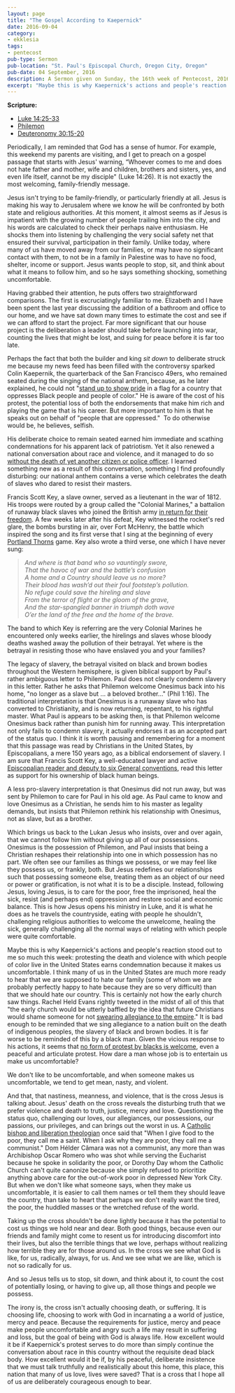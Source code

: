 ```yaml
---
layout: page
title: "The Gospel According to Kaepernick"
date: 2016-09-04
category:
- ekklesia
tags:
- pentecost
pub-type: Sermon
pub-location: "St. Paul's Episcopal Church, Oregon City, Oregon"
pub-date: 04 September, 2016
description: A Sermon given on Sunday, the 16th week of Pentecost, 2016
excerpt: "Maybe this is why Kaepernick's actions and people's reaction stood out to me so much this week: protesting the death and violence with which people of color live in the United States earns condemnation because it makes us uncomfortable. I think many of us in the United States are much more ready to hear that we are supposed to hate our family (some of whom we are probably perfectly happy to hate because they are so very difficult) than that we should hate our country."
---
```

**Scripture:**
<ul>
	<li><a href="http://bible.oremus.org/?passage=Luke+14:25-33&amp;vnum=yes&amp;version=nrsv" target="_blank">Luke 14:25-33</a></li>
	<li><a href="http://bible.oremus.org/?passage=Philemon&amp;vnum=yes&amp;version=nrsv">Philemon</a></li>
	<li><a href="http://bible.oremus.org/?passage=Deuteronomy+30:15-20&amp;vnum=yes&amp;version=nrsv">Deuteronomy 30:15-20</a></li>
</ul>
Periodically, I am reminded that God has a sense of humor. For example, this weekend my parents are visiting, and I get to preach on a gospel passage that starts with Jesus' warning, “Whoever comes to me and does not hate father and mother, wife and children, brothers and sisters, yes, and even life itself, cannot be my disciple" (Luke 14:26). It is not exactly the most welcoming, family-friendly message.

Jesus isn't trying to be family-friendly, or particularly friendly at all. Jesus is making his way to Jerusalem where we know he will be confronted by both state and religious authorities. At this moment, it almost seems as if Jesus is impatient with the growing number of people trailing him into the city, and his words are calculated to check their perhaps naive enthusiasm. He shocks them into listening by challenging the very social safety net that ensured their survival, participation in their family. Unlike today, where many of us have moved away from our families, or may have no significant contact with them, to not be in a family in Palestine was to have no food, shelter, income or support. Jesus wants people to stop, sit, and think about what it means to follow him, and so he says something shocking, something uncomfortable.

Having grabbed their attention, he puts offers two straightforward comparisons. The first is excruciatingly familiar to me. Elizabeth and I have been spent the last year discussing the addition of a bathroom and office to our home, and we have sat down many times to estimate the cost and see if we can afford to start the project. Far more significant that our house project is the deliberation a leader should take before launching into war, counting the lives that might be lost, and suing for peace before it is far too late.

Perhaps the fact that both the builder and king <i>sit down</i> to deliberate struck me because my news feed has been filled with the controversy sparked Colin Kaepernik, the quarterback of the San Francisco 49ers, who remained seated during the singing of the national anthem, because, as he later explained, he could not "<a href="http://www.nfl.com/news/story/0ap3000000691077/article/colin-kaepernick-explains-protest-of-national-anthem" target="_blank">stand up to show pride</a> in a flag for a country that oppresses Black people and people of color." He is aware of the cost of his protest, the potential loss of both the endorsements that make him rich and playing the game that is his career. But more important to him is that he speaks out on behalf of "people that are oppressed."  To do otherwise would be, he believes, selfish.

His deliberate choice to remain seated earned him immediate and scathing condemnations for his apparent lack of patriotism. Yet it also renewed a national conversation about race and violence, and it managed to do so <a href="http://https://theboeskool.com/2016/08/29/the-7-best-things-about-colin-kaepernick-not-standing-up/" target="_blank">without the death of yet another citizen or police officer</a>. I learned something new as a result of this conversation, something I find profoundly disturbing: our national anthem contains a verse which celebrates the death of slaves who dared to resist their masters.

Francis Scott Key, a slave owner, served as a lieutenant in the war of 1812. His troops were routed by a group called the "Colonial Marines," a battalion of runaway black slaves who joined the British army <a href="http://www.theroot.com/articles/history/2016/07/star-spangled-bigotry-the-hidden-racist-history-of-the-national-anthem/" target="_blank">in return for their freedom</a>. A few weeks later after his defeat, Key witnessed the rocket's red glare, the bombs bursting in air, over Fort McHenry, the battle which inspired the song and its first verse that I sing at the beginning of every <a href="http://www.timbers.com/thornsfc" target="_blank">Portland Thorns</a> game. Key also wrote a third verse, one which I have never sung:
<blockquote>
<p><em>And where is that band who so vauntingly swore,<br>
That the havoc of war and the battle’s confusion<br>
A home and a Country should leave us no more?<br>
Their blood has wash’d out their foul footstep’s pollution.<br>
No refuge could save the hireling and slave<br>
From the terror of flight or the gloom of the grave,<br>
And the star-spangled banner in triumph doth wave<br>
O’er the land of the free and the home of the brave.</em></p>
</blockquote>
The band to which Key is referring are the very Colonial Marines he encountered only weeks earlier, the hirelings and slaves whose bloody deaths washed away the pollution of their betrayal. Yet where is the betrayal in resisting those who have enslaved you and your families?

The legacy of slavery, the betrayal visited on black and brown bodies throughout the Western hemisphere, is given biblical support by Paul's rather ambiguous letter to Philemon. Paul does not clearly condemn slavery in this letter. Rather he asks that Philemon welcome Onesimus back into his home, "no longer as a slave but … a beloved brother…" (Phil 1:16). The traditional interpretation is that Onesimus is a runaway slave who has converted to Christianity, and is now returning, repentant, to his rightful master. What Paul is appears to be asking then, is that Philemon welcome Onesimus back rather than punish him for running away. This interpretation not only fails to condemn slavery, it actually endorses it as an accepted part of the status quo. I think it is worth pausing and remembering for a moment that this passage was read by Christians in the United States, by Episcopalians, a mere 150 years ago, as a biblical endorsement of slavery. I am sure that Francis Scott Key, a well-educated lawyer and active <a href="http://www.episcopalchurch.org/library/glossary/key-francis-scott" target="_blank">Episcopalian reader and deputy to six General conventions</a>, read this letter as support for his ownership of black human beings.

A less pro-slavery interpretation is that Onesimus did not run away, but was sent by Philemon to care for Paul in his old age. As Paul came to know and love Onesimus as a Christian, he sends him to his master as legality demands, but insists that Philemon rethink his relationship with Onesimus, not as slave, but as a brother.

Which brings us back to the Lukan Jesus who insists, over and over again, that we cannot follow him without giving up all of our possessions. Onesimus is the possession of Philemon, and Paul insists that being a Christian reshapes their relationship into one in which possession has no part. We often see our families as things we possess, or we may feel like they possess us, or frankly, both. But Jesus redefines our relationships such that possessing someone else, treating them as an object of our need or power or gratification, is not what it is to be a disciple. Instead, following Jesus, loving Jesus, is to care for the poor, free the imprisoned, heal the sick, resist (and perhaps end) oppression and restore social and economic balance. This is how Jesus opens his ministry in Luke, and it is what he does as he travels the countryside, eating with people he shouldn't, challenging religious authorities to welcome the unwelcome, healing the sick, generally challenging all the normal ways of relating with which people were quite comfortable.

Maybe this is why Kaepernick's actions and people's reaction stood out to me so much this week: protesting the death and violence with which people of color live in the United States earns condemnation because it makes us uncomfortable. I think many of us in the United States are much more ready to hear that we are supposed to hate our family (some of whom we are probably perfectly happy to hate because they are so very difficult) than that we should hate our country. This is certainly not how the early church saw things. Rachel Held Evans rightly tweeted in the midst of all of this that "the early church would be utterly baffled by the idea that future Christians would shame someone for not <a href="http://https://twitter.com/rachelheldevans/status/770788701286895616" target="_blank">swearing allegiance to the empire</a>." It is bad enough to be reminded that we sing allegiance to a nation built on the death of indigenous peoples, the slavery of black and brown bodies. It is far worse to be reminded of this by a black man. Given the vicious response to his actions, it seems that <a href="http://www.nydailynews.com/news/national/king-dear-white-america-form-protest-prefer-article-1.2775698" target="_blank">no form of protest by blacks is welcome</a>, even a peaceful and articulate protest. How dare a man whose job is to entertain us make us uncomfortable?

We don't like to be uncomfortable, and when someone makes us uncomfortable, we tend to get mean, nasty, and violent.

And that, that nastiness, meanness, and violence, that is the cross Jesus is talking about. Jesus' death on the cross reveals the disturbing truth that we prefer violence and death to truth, justice, mercy and love. Questioning the status quo, challenging our loves, our allegiances, our possessions, our passions, our privileges, and can brings out the worst in us. A <a href="http://https://en.wikipedia.org/wiki/H%25C3%25A9lder_C%25C3%25A2mara" target="_blank">Catholic bishop and liberation theologian</a> once said that "When I give food to the poor, they call me a saint. When I ask why they are poor, they call me a <span class="s5">communist." Dom Hélder Câmara was not a communist, any more than was Archibishop Oscar Romero who was shot while serving the Eucharist because he spoke in solidarity the poor, or Dorothy Day whom the Catholic Church can't quite canonize because she simply refused to prioritize anything above care for the out-of-work poor in depressed New York City. But when we don't like what someone says, when they make us uncomfortable, it is easier to call them names or tell them they should leave the country, than take to heart that perhaps we don't really want the tired, the poor, the huddled masses or the wretched refuse of the world.</span>

Taking up the cross shouldn't be done lightly because it has the potential to cost us things we hold near and dear. Both good things, because even our friends and family might come to resent us for introducing discomfort into their lives, but also the terrible things that we love, perhaps without realizing how terrible they are for those around us. In the cross we see what God is like, for us, radically, always, for us. And we see what we are like, which is not so radically for us.

And so Jesus tells us to stop, sit down, and think about it, to count the cost of potentially losing, or having to give up, all those things and people we possess.

The irony is, the cross isn't actually choosing death, or suffering. It is choosing life, choosing to work with God in incarnating a a world of justice, mercy and peace. Because the requirements for justice, mercy and peace make people uncomfortable and angry such a life may result in suffering and loss, but the goal of being with God is always life. How excellent would it be if Kaepernick's protest serves to do more than simply continue the conversation about race in this country without the requisite dead black body. How excellent would it be if, by his peaceful, deliberate insistence that we must talk truthfully and realistically about this home, this place, this nation that many of us love, lives were saved? That is a cross that I hope all of us are deliberately courageous enough to bear.
